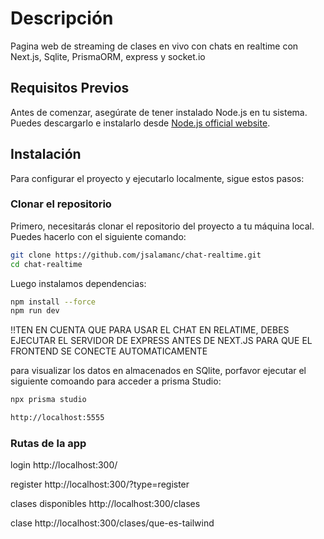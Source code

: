 # Descripción

Pagina web de streaming de clases en vivo con chats en realtime con Next.js, Sqlite, PrismaORM, express y socket.io

## Requisitos Previos

Antes de comenzar, asegúrate de tener instalado Node.js en tu sistema. Puedes descargarlo e instalarlo desde [Node.js official website](https://nodejs.org/).

## Instalación

Para configurar el proyecto y ejecutarlo localmente, sigue estos pasos:

### Clonar el repositorio

Primero, necesitarás clonar el repositorio del proyecto a tu máquina local. Puedes hacerlo con el siguiente comando:

```bash
git clone https://github.com/jsalamanc/chat-realtime.git
cd chat-realtime
```

Luego instalamos dependencias:

```bash
npm install --force
npm run dev
```

!!TEN EN CUENTA QUE PARA USAR EL CHAT EN RELATIME, DEBES EJECUTAR EL SERVIDOR DE EXPRESS ANTES DE NEXT.JS PARA QUE EL FRONTEND SE CONECTE AUTOMATICAMENTE

para visualizar los datos en almacenados en SQlite, porfavor ejecutar el siguiente comoando para acceder a prisma Studio:

```bash
npx prisma studio

http://localhost:5555

```

### Rutas de la app

login
http://localhost:300/

register
http://localhost:300/?type=register

clases disponibles
http://localhost:300/clases

clase
http://localhost:300/clases/que-es-tailwind
